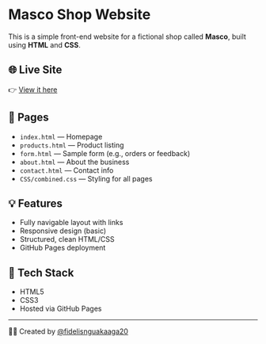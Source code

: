 # Masco Shop Website

This is a simple front-end website for a fictional shop called **Masco**, built using **HTML** and **CSS**.

## 🌐 Live Site

👉 [View it here](https://fidelisnguakaaga20.github.io/masco-site/)

## 📂 Pages

- `index.html` — Homepage  
- `products.html` — Product listing  
- `form.html` — Sample form (e.g., orders or feedback)  
- `about.html` — About the business  
- `contact.html` — Contact info  
- `CSS/combined.css` — Styling for all pages

## 💡 Features

- Fully navigable layout with links  
- Responsive design (basic)  
- Structured, clean HTML/CSS  
- GitHub Pages deployment

## 🔧 Tech Stack

- HTML5  
- CSS3  
- Hosted via GitHub Pages

---

👨‍💻 Created by [@fidelisnguakaaga20](https://github.com/fidelisnguakaaga20)
